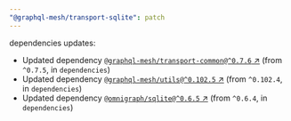 ```yaml
---
"@graphql-mesh/transport-sqlite": patch
---
```

dependencies updates:
  - Updated dependency [`@graphql-mesh/transport-common@^0.7.6` ↗︎](https://www.npmjs.com/package/@graphql-mesh/transport-common/v/0.7.6) (from `^0.7.5`, in `dependencies`)
  - Updated dependency [`@graphql-mesh/utils@^0.102.5` ↗︎](https://www.npmjs.com/package/@graphql-mesh/utils/v/0.102.5) (from `^0.102.4`, in `dependencies`)
  - Updated dependency [`@omnigraph/sqlite@^0.6.5` ↗︎](https://www.npmjs.com/package/@omnigraph/sqlite/v/0.6.5) (from `^0.6.4`, in `dependencies`)
